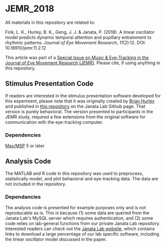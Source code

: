 # JEMR_2018
All materials in this repository are related to:

Fink, L. K., Hurley, B. K., Geng, J. J. & Janata, P. (2018). A linear oscillator model predicts dynamic temporal attention and pupillary entrainment to rhythmic patterns. *Journal of Eye Movement Research, 11*(2):12. DOI: 10.16910/jemr.11.2.12

This article was part of a [Special Issue on Music & Eye-Tracking in the Journal of Eye Movement Research (JEMR)](https://bop.unibe.ch/JEMR/issue/view/793). Please cite, if using anything in this repository. 

## Stimulus Presentation Code
If readers are interested in the stimulus presentation software developed for this experiment, please note that it was originally created by [Brian Hurley](https://github.com/bkhurley) and published in [this repository](https://github.com/janatalab/attmap) on the Janata Lab Github page. That version is purely behavioral. The version presented to participants in the JEMR study, required a few extensions from the original software for communication with the eye-tracking computer. 

### Dependencies
[Max/MSP](https://cycling74.com/products/max/) 5 or later

## Analysis Code
The MATLAB and R code in this repository was used to preprocess, statistically model, and plot behavioral and eye-tracking data. The data are not included in the repository. 

### Dependancies
The analysis code is presented for example purposes only and is not reproducable as is. This is because (1) some data are queried from the Janata Lab's MySQL server which requires authentication, and (2) some code relies on lab-general functions from our private Janata Lab repository. Interested readers can check out the [Janata Lab website](http://atonal.ucdavis.edu/resources/software/), which contains links to download a large percentage of our lab specific software, including the linear oscillator model discussed in the paper. 
